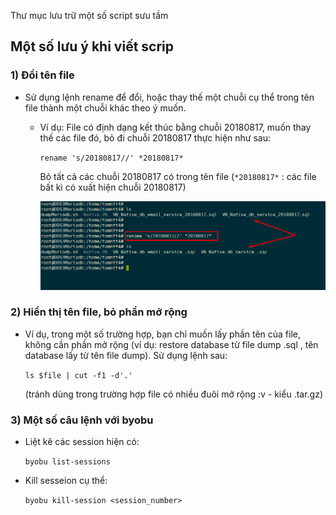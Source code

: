 Thư mục lưu trữ một số script sưu tầm

## Một số lưu ý khi viết scrip

### 1) Đổi tên file

- Sử dụng lệnh rename để đổi, hoặc thay thế một chuỗi cụ thể trong tên file thành một chuỗi khác theo ý muốn.

    - Ví dụ: File có định dạng kết thúc bằng chuỗi 20180817, muốn thay thế các file đó, bỏ đi chuỗi 20180817 thực hiện như sau:

        `rename 's/20180817//' *20180817*` 

        Bỏ tất cả các chuỗi 20180817 có trong tên file (`*20180817*` : các file bất kì có xuất hiện chuỗi 20180817)

        ![img](../images/script_readme_01.png)


### 2)  Hiển thị tên file, bỏ phẩn mở rộng

- Ví dụ, trong một số trường hợp, bạn chỉ muốn lấy phần tên của file, không cần phần mở rộng (ví dụ: restore database từ file dump .sql , tên database lấy từ tên file dump). Sử dụng lệnh sau:

    `ls $file | cut -f1 -d'.' `

    (tránh dùng trong trường hợp file có nhiều đuôi mở rộng :v - kiểu .tar.gz)    

### 3) Một số câu lệnh với byobu

- Liệt kê các session hiện có:

    `byobu list-sessions`

- Kill sesseion cụ thể:

    `byobu kill-session <session_number>`
    